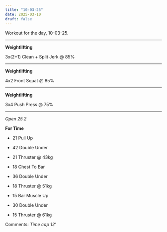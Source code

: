 ```yaml
---
title: "10-03-25"
date: 2025-03-10
draft: false
---
```


Workout for the day, 10-03-25.

---

**Weightlifting**

3x(2+1) Clean + Split Jerk @ 85%

---

**Weightlifting**

4x2 Front Squat @ 85%

---

**Weightlifting**

3x4 Push Press @ 75%

---

*Open 25.2*

**For Time**

- 21 Pull Up

- 42 Double Under

- 21 Thruster @ 43kg

- 18 Chest To Bar

- 36 Double Under

- 18 Thruster @ 51kg

- 15 Bar Muscle Up

- 30 Double Under

- 15 Thruster @ 61kg

Comments: *Time cap 12'*

